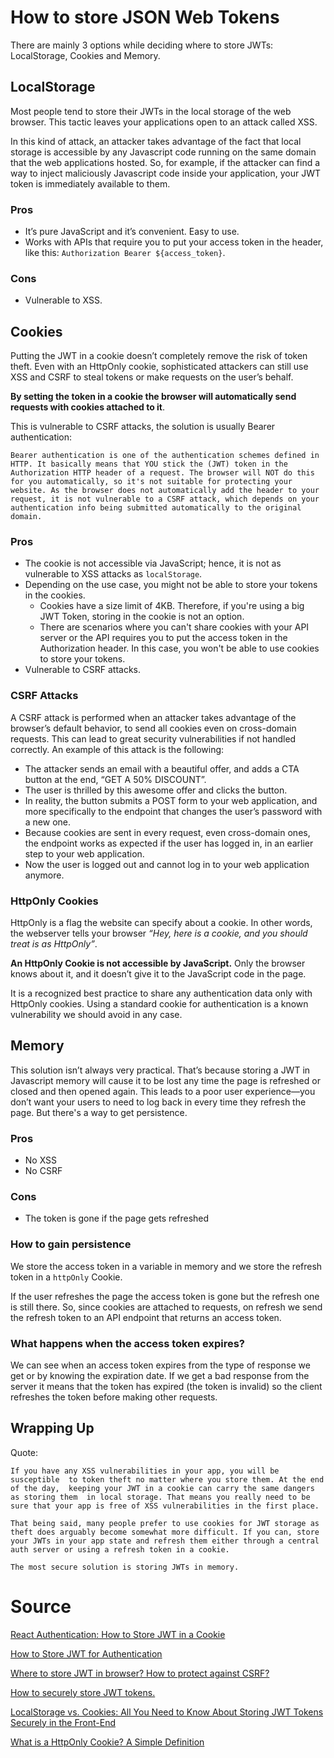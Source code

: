# How to store JSON Web Tokens

There are mainly 3 options while deciding where to store JWTs: LocalStorage, Cookies and Memory.

## LocalStorage

Most people tend to store their JWTs in the local storage of the web browser. This tactic leaves your applications open to an attack called XSS. 

In this kind of attack, an attacker takes advantage of the fact that  local storage is accessible by any Javascript code running on the same  domain that the web applications hosted. So, for example, if the  attacker can find a way to inject maliciously Javascript code inside  your application, your JWT token is immediately available to them.



### Pros

* It’s pure JavaScript and it’s convenient. Easy to use.
* Works with APIs that require you to put your access token in the header, like this: `Authorization Bearer ${access_token}`.

### Cons

* Vulnerable to XSS.

## Cookies

Putting the JWT in a cookie doesn’t completely remove the risk of token theft. Even with an HttpOnly cookie, sophisticated attackers can still  use XSS and CSRF to steal tokens or make requests on the user’s behalf.

**By setting the token in a cookie the browser will automatically send requests with cookies attached to it**. 

This is vulnerable to CSRF attacks, the solution is usually Bearer authentication:

```
Bearer authentication is one of the authentication schemes defined in HTTP. It basically means that YOU stick the (JWT) token in the Authorization HTTP header of a request. The browser will NOT do this for you automatically, so it's not suitable for protecting your website. As the browser does not automatically add the header to your request, it is not vulnerable to a CSRF attack, which depends on your authentication info being submitted automatically to the original domain.
```

### Pros

* The cookie is not accessible via JavaScript; hence, it is not as vulnerable to XSS attacks as `localStorage`.
* Depending on the use case, you might not be able to store your tokens in the cookies.
  * Cookies have a size limit of 4KB. Therefore, if you're using a big JWT Token, storing in the cookie is not an option.
  * There are scenarios where you can't share cookies with your API server or the API requires you to put the access token in the Authorization header.  In this case, you won't be able to use cookies to store your tokens.
* Vulnerable to CSRF attacks.

### CSRF Attacks

A CSRF attack is performed when an attacker takes advantage of the  browser’s default behavior, to send all cookies even on cross-domain  requests. This can lead to great security vulnerabilities if not handled correctly. An example of this attack is the following:

- The attacker sends an email with a beautiful offer, and adds a CTA button at the end, “GET A 50% DISCOUNT”.
- The user is thrilled by this awesome offer and clicks the button.
- In reality, the button submits a POST form to your web application, and  more specifically to the endpoint that changes the user’s password with a new one.
- Because cookies are sent in every request, even  cross-domain ones, the endpoint works as expected if the user has logged in, in an earlier step to your web application.
- Now the user is logged out and cannot log in to your web application anymore.



### HttpOnly Cookies

HttpOnly is a flag the website can specify about a cookie. In other words, the webserver tells your browser *“Hey, here is a cookie, and you should treat is as HttpOnly”*.

**An HttpOnly Cookie is not accessible by JavaScript.** Only the  browser knows about it, and it doesn’t give it to the JavaScript code in the page.

It is a recognized best practice to share any authentication data only  with HttpOnly cookies. Using a standard cookie for authentication is a  known vulnerability we should avoid in any case.

## Memory

This solution isn’t always very practical. That’s because storing a JWT in Javascript memory will cause it to be lost any time the page is refreshed or closed  and then opened again. This leads to a poor user experience––you don’t  want your users to need to log back in every time they refresh the page. But there's a way to get persistence.

### Pros

* No XSS
* No CSRF

### Cons

* The token is gone if the page gets refreshed


### How to gain persistence


We store the access token in a variable in memory and we store the refresh token in a ``httpOnly`` Cookie.

If the user refreshes the page the access token is gone but the refresh one is still there. So, since cookies are attached to requests, on refresh we send the refresh token to an API endpoint that returns an access token.



### What happens when the access token expires?

We can see when an access token expires from the type of response we get or by knowing the expiration date. If we get a bad response from the server it means that the token has expired (the token is invalid) so the client refreshes the token before making other requests.


## Wrapping Up

Quote:

```
If you have any XSS vulnerabilities in your app, you will be susceptible  to token theft no matter where you store them. At the end of the day,  keeping your JWT in a cookie can carry the same dangers as storing them  in local storage. That means you really need to be sure that your app is free of XSS vulnerabilities in the first place.
```

```
That being said, many people prefer to use cookies for JWT storage as theft does arguably become somewhat more difficult. If you can, store your JWTs in your app state and refresh them either through a central auth server or using a refresh token in a cookie.
```



``The most secure solution is storing JWTs in memory.``



# Source

[React Authentication: How to Store JWT in a Cookie](https://medium.com/@ryanchenkie_40935/react-authentication-how-to-store-jwt-in-a-cookie-346519310e81)

[How to Store JWT for Authentication](https://www.youtube.com/watch?v=iD49_NIQ-R4&t=439s)

[Where to store JWT in browser? How to protect against CSRF?](https://stackoverflow.com/questions/27067251/where-to-store-jwt-in-browser-how-to-protect-against-csrf)

[How to securely store JWT tokens.](https://gkoniaris.gr/security/how-to-securely-store-jwt-tokens/)

[LocalStorage vs. Cookies: All You Need to Know About Storing JWT Tokens Securely in the Front-End](https://blog.cotter.app/localstorage-vs-cookies-all-you-need-to-know-about-storing-jwt-tokens-securely-in-the-front-end/)

[What is a HttpOnly Cookie? A Simple Definition](https://www.ictshore.com/ict-basics/httponly-cookie/)

